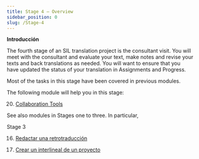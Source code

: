 ```yaml
---
title: Stage 4 – Overview
sidebar_position: 0
slug: /Stage-4
---
```




**Introducción**


The fourth stage of an SIL translation project is the consultant visit. You will meet with the consultant and evaluate your text, make notes and revise your texts and back translations as needed. You will want to ensure that you have updated the status of your translation in Assignments and Progress.


Most of the tasks in this stage have been covered in previous modules.


The following module will help you in this stage:


 20.  [Collaboration Tools](/20.CT)


See also modules in Stages one to three. In particular,


Stage 3


 16.  [Redactar una retrotraducción](/16.BT1)


 17.  [Crear un interlineal de un proyecto](/17.BT2)

